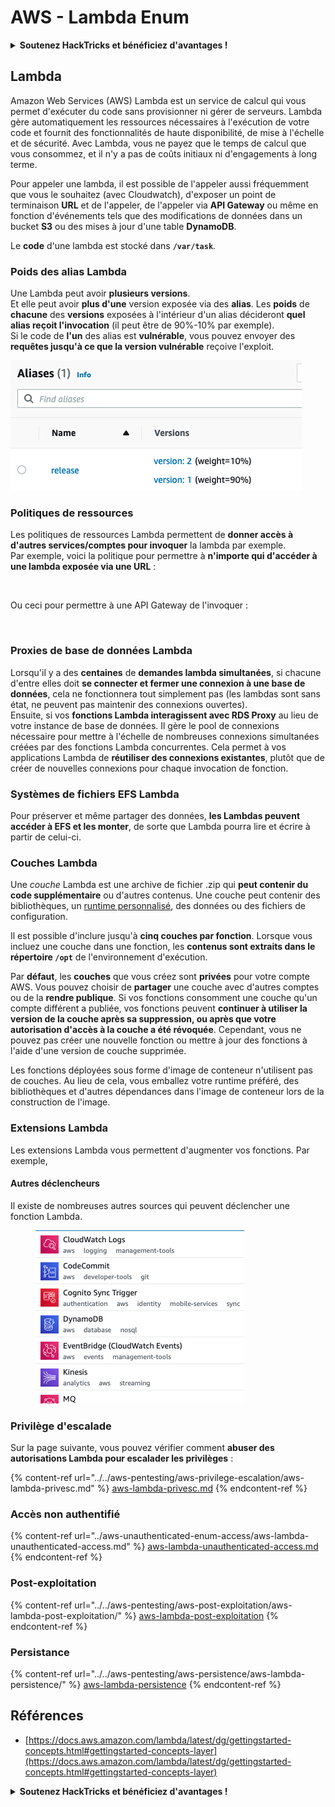# AWS - Lambda Enum

<details>

<summary><strong>Soutenez HackTricks et bénéficiez d'avantages !</strong></summary>

* Si vous souhaitez voir votre **entreprise annoncée dans HackTricks** ou si vous souhaitez accéder à la **dernière version de PEASS ou télécharger HackTricks en PDF**, consultez les [**PLANS D'ABONNEMENT**](https://github.com/sponsors/carlospolop) !
* Obtenez le [**swag officiel PEASS & HackTricks**](https://peass.creator-spring.com)
* Découvrez [**The PEASS Family**](https://opensea.io/collection/the-peass-family), notre collection d'[**NFT exclusifs**](https://opensea.io/collection/the-peass-family)
* **Rejoignez** 💬 [**le groupe Discord**](https://discord.gg/hRep4RUj7f) ou le [**groupe Telegram**](https://t.me/peass) ou **suivez** moi sur **Twitter** 🐦 [**@carlospolopm**](https://twitter.com/carlospolopm).

</details>

## Lambda

Amazon Web Services (AWS) Lambda est un service de calcul qui vous permet d'exécuter du code sans provisionner ni gérer de serveurs. Lambda gère automatiquement les ressources nécessaires à l'exécution de votre code et fournit des fonctionnalités de haute disponibilité, de mise à l'échelle et de sécurité. Avec Lambda, vous ne payez que le temps de calcul que vous consommez, et il n'y a pas de coûts initiaux ni d'engagements à long terme.

Pour appeler une lambda, il est possible de l'appeler aussi fréquemment que vous le souhaitez (avec Cloudwatch), d'exposer un point de terminaison **URL** et de l'appeler, de l'appeler via **API Gateway** ou même en fonction d'événements tels que des modifications de données dans un bucket **S3** ou des mises à jour d'une table **DynamoDB**.

Le **code** d'une lambda est stocké dans **`/var/task`**.

### Poids des alias Lambda

Une Lambda peut avoir **plusieurs versions**.\
Et elle peut avoir **plus d'une** version exposée via des **alias**. Les **poids** de **chacune** des **versions** exposées à l'intérieur d'un alias décideront **quel alias reçoit l'invocation** (il peut être de 90%-10% par exemple).\
Si le code de **l'un** des alias est **vulnérable**, vous pouvez envoyer des **requêtes jusqu'à ce que la version vulnérable** reçoive l'exploit.

![](<../../../.gitbook/assets/image (16) (1).png>)

### Politiques de ressources

Les politiques de ressources Lambda permettent de **donner accès à d'autres services/comptes pour invoquer** la lambda par exemple.\
Par exemple, voici la politique pour permettre à **n'importe qui d'accéder à une lambda exposée via une URL** :

<figure><img src="https://lh4.googleusercontent.com/4PNFKBdzr3nMrPqeKkTslgwWDKxkXMdQ1SNdv7NPHykj3GX8wODrQyXOFbjk4fxHfZ8pDm5ijWgk2Vq2EGXiPRT3TQfZf1fHycvdEKBuDxJDYos1CJeMHXSeg86ZB-Ol7CNtten6xkVFQj6AhDUEWNQJrQ=s2048" alt=""><figcaption></figcaption></figure>

Ou ceci pour permettre à une API Gateway de l'invoquer :

<figure><img src="https://lh3.googleusercontent.com/Su0JlR0wBqb-99Z4N_2-_kMlX0Xzx2n_GpZuOPW5IeXR3FYbm8OHFDM3Ora1BpXiSjHpDVUlq4yEyXwaI3nBuze6DJ-wRf2ATsCuWbq0wuBCd34E9uIpqwheE6Cc_PopviI_93O_j2ZKXc1-AJtsBoLVUw=s2048" alt=""><figcaption></figcaption></figure>

### Proxies de base de données Lambda

Lorsqu'il y a des **centaines** de **demandes lambda simultanées**, si chacune d'entre elles doit **se connecter et fermer une connexion à une base de données**, cela ne fonctionnera tout simplement pas (les lambdas sont sans état, ne peuvent pas maintenir des connexions ouvertes).\
Ensuite, si vos **fonctions Lambda interagissent avec RDS Proxy** au lieu de votre instance de base de données. Il gère le pool de connexions nécessaire pour mettre à l'échelle de nombreuses connexions simultanées créées par des fonctions Lambda concurrentes. Cela permet à vos applications Lambda de **réutiliser des connexions existantes**, plutôt que de créer de nouvelles connexions pour chaque invocation de fonction.

### Systèmes de fichiers EFS Lambda

Pour préserver et même partager des données, **les Lambdas peuvent accéder à EFS et les monter**, de sorte que Lambda pourra lire et écrire à partir de celui-ci.

### Couches Lambda

Une _couche_ Lambda est une archive de fichier .zip qui **peut contenir du code supplémentaire** ou d'autres contenus. Une couche peut contenir des bibliothèques, un [runtime personnalisé](https://docs.aws.amazon.com/lambda/latest/dg/runtimes-custom.html), des données ou des fichiers de configuration.

Il est possible d'inclure jusqu'à **cinq couches par fonction**. Lorsque vous incluez une couche dans une fonction, les **contenus sont extraits dans le répertoire `/opt`** de l'environnement d'exécution.

Par **défaut**, les **couches** que vous créez sont **privées** pour votre compte AWS. Vous pouvez choisir de **partager** une couche avec d'autres comptes ou de la **rendre publique**. Si vos fonctions consomment une couche qu'un compte différent a publiée, vos fonctions peuvent **continuer à utiliser la version de la couche après sa suppression, ou après que votre autorisation d'accès à la couche a été révoquée**. Cependant, vous ne pouvez pas créer une nouvelle fonction ou mettre à jour des fonctions à l'aide d'une version de couche supprimée.

Les fonctions déployées sous forme d'image de conteneur n'utilisent pas de couches. Au lieu de cela, vous emballez votre runtime préféré, des bibliothèques et d'autres dépendances dans l'image de conteneur lors de la construction de l'image.

### Extensions Lambda

Les extensions Lambda vous permettent d'augmenter vos fonctions. Par exemple,
#### Autres déclencheurs

Il existe de nombreuses autres sources qui peuvent déclencher une fonction Lambda.

<figure><img src="../../../.gitbook/assets/image (1) (1) (3).png" alt=""><figcaption></figcaption></figure>

### Privilège d'escalade

Sur la page suivante, vous pouvez vérifier comment **abuser des autorisations Lambda pour escalader les privilèges** :

{% content-ref url="../../aws-pentesting/aws-privilege-escalation/aws-lambda-privesc.md" %}
[aws-lambda-privesc.md](../../aws-pentesting/aws-privilege-escalation/aws-lambda-privesc.md)
{% endcontent-ref %}

### Accès non authentifié

{% content-ref url="../aws-unauthenticated-enum-access/aws-lambda-unauthenticated-access.md" %}
[aws-lambda-unauthenticated-access.md](../aws-unauthenticated-enum-access/aws-lambda-unauthenticated-access.md)
{% endcontent-ref %}

### Post-exploitation

{% content-ref url="../../aws-pentesting/aws-post-exploitation/aws-lambda-post-exploitation/" %}
[aws-lambda-post-exploitation](../../aws-pentesting/aws-post-exploitation/aws-lambda-post-exploitation/)
{% endcontent-ref %}

### Persistance

{% content-ref url="../../aws-pentesting/aws-persistence/aws-lambda-persistence/" %}
[aws-lambda-persistence](../../aws-pentesting/aws-persistence/aws-lambda-persistence/)
{% endcontent-ref %}

## Références

* [https://docs.aws.amazon.com/lambda/latest/dg/gettingstarted-concepts.html#gettingstarted-concepts-layer](https://docs.aws.amazon.com/lambda/latest/dg/gettingstarted-concepts.html#gettingstarted-concepts-layer)

<details>

<summary><strong>Soutenez HackTricks et bénéficiez d'avantages !</strong></summary>

* Si vous souhaitez voir votre **entreprise annoncée dans HackTricks** ou si vous souhaitez accéder à la **dernière version de PEASS ou télécharger HackTricks en PDF**, consultez les [**PLANS D'ABONNEMENT**](https://github.com/sponsors/carlospolop)!
* Obtenez le [**swag officiel PEASS & HackTricks**](https://peass.creator-spring.com)
* Découvrez [**The PEASS Family**](https://opensea.io/collection/the-peass-family), notre collection exclusive de [**NFT**](https://opensea.io/collection/the-peass-family)
* **Rejoignez** 💬 [**le groupe Discord**](https://discord.gg/hRep4RUj7f) ou le [**groupe Telegram**](https://t.me/peass) ou **suivez** moi sur **Twitter** 🐦 [**@carlospolopm**](https://twitter.com/carlospolopm).
* **Partagez vos astuces de piratage en soumettant des PR aux** [**HackTricks**](https://github.com/carlospolop/hacktricks) et [**HackTricks Cloud**](https://github.com/carlospolop/hacktricks-cloud) **dépôts Github.**

</details>